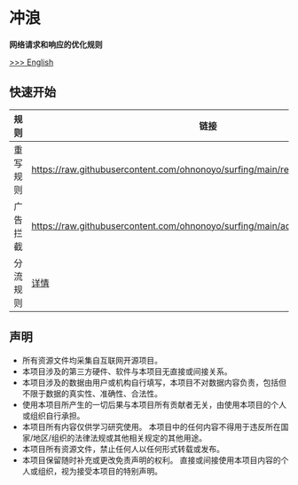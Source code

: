 # 冲浪

**网络请求和响应的优化规则**

[>>> English](README.md)

## 快速开始

|规则|链接|
|---|---|
|重写规则|https://raw.githubusercontent.com/ohnonoyo/surfing/main/rewrite/rewrite.conf|
|广告拦截|https://raw.githubusercontent.com/ohnonoyo/surfing/main/adblock/advertising.conf|
|分流规则|[详情](./filter/readme.md)|

## 声明

- 所有资源文件均采集自互联网开源项目。
- 本项目涉及的第三方硬件、软件与本项目无直接或间接关系。
- 本项目涉及的数据由用户或机构自行填写，本项目不对数据内容负责，包括但不限于数据的真实性、准确性、合法性。
- 使用本项目所产生的一切后果与本项目所有贡献者无关，由使用本项目的个人或组织自行承担。
- 本项目所有内容仅供学习研究使用。 本项目中的任何内容不得用于违反所在国家/地区/组织的法律法规或其他相关规定的其他用途。
- 本项目所有资源文件，禁止任何人以任何形式转载或发布。
- 本项目保留随时补充或更改免责声明的权利。 直接或间接使用本项目内容的个人或组织，视为接受本项目的特别声明。
